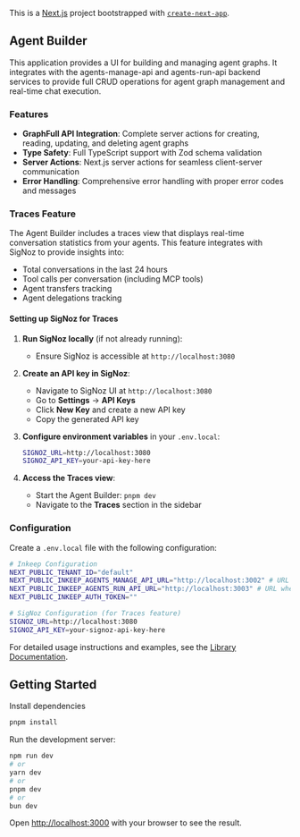 This is a [Next.js](https://nextjs.org) project bootstrapped with [`create-next-app`](https://nextjs.org/docs/app/api-reference/cli/create-next-app).

## Agent Builder

This application provides a UI for building and managing agent graphs. It integrates with the agents-manage-api and agents-run-api backend services to provide full CRUD operations for agent graph management and real-time chat execution.

### Features

- **GraphFull API Integration**: Complete server actions for creating, reading, updating, and deleting agent graphs
- **Type Safety**: Full TypeScript support with Zod schema validation
- **Server Actions**: Next.js server actions for seamless client-server communication
- **Error Handling**: Comprehensive error handling with proper error codes and messages

### Traces Feature

The Agent Builder includes a traces view that displays real-time conversation statistics from your agents. This feature integrates with SigNoz to provide insights into:

- Total conversations in the last 24 hours
- Tool calls per conversation (including MCP tools)
- Agent transfers tracking
- Agent delegations tracking

#### Setting up SigNoz for Traces

1. **Run SigNoz locally** (if not already running):
   - Ensure SigNoz is accessible at `http://localhost:3080`

2. **Create an API key in SigNoz**:
   - Navigate to SigNoz UI at `http://localhost:3080`
   - Go to **Settings** → **API Keys**
   - Click **New Key** and create a new API key
   - Copy the generated API key

3. **Configure environment variables** in your `.env.local`:
   ```bash
   SIGNOZ_URL=http://localhost:3080
   SIGNOZ_API_KEY=your-api-key-here
   ```

4. **Access the Traces view**:
   - Start the Agent Builder: `pnpm dev`
   - Navigate to the **Traces** section in the sidebar

### Configuration

Create a `.env.local` file with the following configuration:

```bash
# Inkeep Configuration
NEXT_PUBLIC_TENANT_ID="default"
NEXT_PUBLIC_INKEEP_AGENTS_MANAGE_API_URL="http://localhost:3002" # URL where agents-manage-api is running
NEXT_PUBLIC_INKEEP_AGENTS_RUN_API_URL="http://localhost:3003" # URL where agents-run-api is running
NEXT_PUBLIC_INKEEP_AUTH_TOKEN=""

# SigNoz Configuration (for Traces feature)
SIGNOZ_URL=http://localhost:3080
SIGNOZ_API_KEY=your-signoz-api-key-here
```

For detailed usage instructions and examples, see the [Library Documentation](./src/lib/README.md).

## Getting Started

Install dependencies
```bash
pnpm install
```

Run the development server:

```bash
npm run dev
# or
yarn dev
# or
pnpm dev
# or
bun dev
```

Open [http://localhost:3000](http://localhost:3000) with your browser to see the result.
